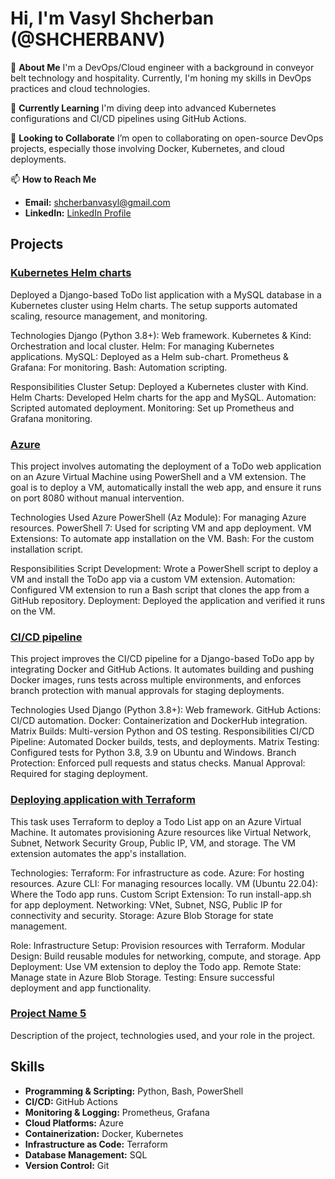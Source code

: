# Hi, I'm Vasyl Shcherban (@SHCHERBANV)

👋 **About Me**
I'm a DevOps/Cloud engineer with a background in conveyor belt technology and hospitality. Currently, I'm honing my skills in DevOps practices and cloud technologies.

🌱 **Currently Learning**
I'm diving deep into advanced Kubernetes configurations and CI/CD pipelines using GitHub Actions.

🤝 **Looking to Collaborate**
I’m open to collaborating on open-source DevOps projects, especially those involving Docker, Kubernetes, and cloud deployments.

📫 **How to Reach Me**
- **Email:** [shcherbanvasyl@gmail.com](mailto:shcherbanvasyl@gmail.com)
- **LinkedIn:** [LinkedIn Profile](https://www.linkedin.com/in/vasyl-shcherban/)



## Projects

### [Kubernetes Helm charts](https://github.com/SHCHERBANV/devops_todolist_kubernetes_task_12_helm_charts/tree/develop)

Deployed a Django-based ToDo list application with a MySQL database in a Kubernetes cluster using Helm charts. The setup supports automated scaling, resource management, and monitoring.

Technologies
Django (Python 3.8+): Web framework.
Kubernetes & Kind: Orchestration and local cluster.
Helm: For managing Kubernetes applications.
MySQL: Deployed as a Helm sub-chart.
Prometheus & Grafana: For monitoring.
Bash: Automation scripting.

Responsibilities
Cluster Setup: Deployed a Kubernetes cluster with Kind.
Helm Charts: Developed Helm charts for the app and MySQL.
Automation: Scripted automated deployment.
Monitoring: Set up Prometheus and Grafana monitoring.

### [Azure](https://github.com/SHCHERBANV/azure_task_12_deploy_app_with_vm_extention/tree/develop)

This project involves automating the deployment of a ToDo web application on an Azure Virtual Machine using PowerShell and a VM extension. The goal is to deploy a VM, automatically install the web app, and ensure it runs on port 8080 without manual intervention.

Technologies Used
Azure PowerShell (Az Module): For managing Azure resources.
PowerShell 7: Used for scripting VM and app deployment.
VM Extensions: To automate app installation on the VM.
Bash: For the custom installation script.

Responsibilities
Script Development: Wrote a PowerShell script to deploy a VM and install the ToDo app via a custom VM extension.
Automation: Configured VM extension to run a Bash script that clones the app from a GitHub repository.
Deployment: Deployed the application and verified it runs on the VM.

### [CI/CD pipeline](https://github.com/SHCHERBANV/devops_todolist_cicd_task_6_polish_pipeline/tree/develop)

This project improves the CI/CD pipeline for a Django-based ToDo app by integrating Docker and GitHub Actions. It automates building and pushing Docker images, runs tests across multiple environments, and enforces branch protection with manual approvals for staging deployments.

Technologies Used
Django (Python 3.8+): Web framework.
GitHub Actions: CI/CD automation.
Docker: Containerization and DockerHub integration.
Matrix Builds: Multi-version Python and OS testing.
Responsibilities
CI/CD Pipeline: Automated Docker builds, tests, and deployments.
Matrix Testing: Configured tests for Python 3.8, 3.9 on Ubuntu and Windows.
Branch Protection: Enforced pull requests and status checks.
Manual Approval: Required for staging deployment.


### [Deploying  application with Terraform](https://github.com/SHCHERBANV/devops_todolist_terraform_task/tree/develop)
This task uses Terraform to deploy a Todo List app on an Azure Virtual Machine. It automates provisioning Azure resources like Virtual Network, Subnet, Network Security Group, Public IP, VM, and storage. The VM extension automates the app's installation.

Technologies:
Terraform: For infrastructure as code.
Azure: For hosting resources.
Azure CLI: For managing resources locally.
VM (Ubuntu 22.04): Where the Todo app runs.
Custom Script Extension: To run install-app.sh for app deployment.
Networking: VNet, Subnet, NSG, Public IP for connectivity and security.
Storage: Azure Blob Storage for state management.

Role:
Infrastructure Setup: Provision resources with Terraform.
Modular Design: Build reusable modules for networking, compute, and storage.
App Deployment: Use VM extension to deploy the Todo app.
Remote State: Manage state in Azure Blob Storage.
Testing: Ensure successful deployment and app functionality.



### [Project Name 5](https://github.com/SHCHERBANV/project-5)
Description of the project, technologies used, and your role in the project.





## Skills

- **Programming & Scripting:** Python, Bash, PowerShell
- **CI/CD:**  GitHub Actions
- **Monitoring & Logging:** Prometheus, Grafana
- **Cloud Platforms:** Azure
- **Containerization:** Docker, Kubernetes
- **Infrastructure as Code:** Terraform
- **Database Management:** SQL
- **Version Control:** Git
